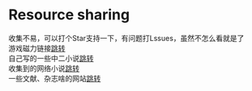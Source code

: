 # Resource sharing
 收集不易，可以打个Star支持一下，有问题打Lssues，虽然不怎么看就是了<br>
游戏磁力链接[跳转](https://github.com/HarayamaRese/Resource_sharing/tree/main/Magnetic_link)<br>
自己写的一些中二小说[跳转](https://github.com/HarayamaRese/Resource_sharing/tree/main/Wrote_it_yourself)<br>
收集到的网络小说[跳转](https://github.com/HarayamaRese/Resource_sharing/tree/main/gather)<br>
一些文献、杂志啥的网站[跳转](https://github.com/HarayamaRese/Resource_sharing/tree/main/literature)
